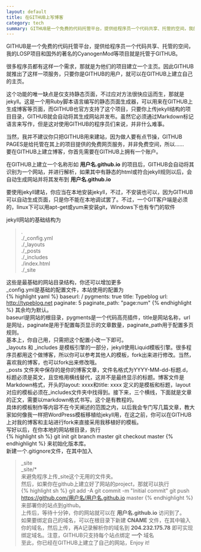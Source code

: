 ```yaml
---
layout: default
title: 在GITHUB上写博客
category: tech
summary: GITHUB是一个免费的代码托管平台，提供给程序员一个代码共享、托管的空间，我的LOSP项目和国外的著名的CyanogenMod等项目就是托管于GITHUB。<br />很多程序员都有这样一个需求，那就是为他们的项目建立一个主页。因此GITHUB就推出了这样一项服务，只要你是GITHUB的用户，就可以在GITHUB上建立自己的主页。
---
```

GITHUB是一个免费的代码托管平台，提供给程序员一个代码共享、托管的空间，我的LOSP项目和国外的著名的CyanogenMod等项目就是托管于GITHUB。

很多程序员都有这样一个需求，那就是为他们的项目建立一个主页。因此GITHUB就推出了这样一项服务，只要你是GITHUB的用户，就可以在GITHUB上建立自己的主页。

这个功能的唯一缺点是仅支持静态页面，不过应对方法很快应运而生，那就是jekyll。这是一个用Ruby脚本语言编写的静态页面生成器，可以用来在GITHUB上生成博客等页面，而GITHUB也官方支持了这个项目，只要你上传jekyll结构的项目目录，GITHUB就会自动将其生成网站并发布。虽然它必须通过Markdown标记语言来写作，但是这对使用GITHUB的程序员们来说，并非什么难事。

当然，我并不建议你只把GITHUB用来建站，因为做人要有点节操，GITHUB PAGES是给托管在其上的项目提供的免费网页服务，并非免费空间，所以……  
要在GITHUB上建立博客，你首先需要在GITHUB上拥有一个账户。

在GITHUB上建立一个名称形如 __用户名.github.io__ 的项目后，GITHUB会自动将其识别为一个网站，并进行解析，如果其中有静态的html或符合jekyll规则以后，会自动生成网站并将其发布到 __用户名.github.io__

要使用jekyll建站，你应当在本地安装jekyll，不过，不安装也可以，因为GITHUB可以自动生成页面，只是你不能在本地调试罢了。不过，一个GIT客户端是必须的，linux下可以用apt-get或yum来安装git，Windows下也有专门的软件

jekyll网站的基础结构为  

> .  
> ./_config.yml  
> ./_layouts  
> ./_posts  
> ./_includes  
> ./index.html  
> ./_site  

这些是最基础的网站目录结构，你还可以增加更多  
\_config.yml是基础的配置文件，本站使用的配置为  
{% highlight yaml %}
baseurl: /
pygments: true
title: Typeblog
url: http://typeblog.net
paginate: 5
paginate_path: "page:num"
{% endhighlight %}
其余均为默认。  
baseurl是网站的根目录，pygments是一个代码高亮插件，title是网站名称，url是网址，paginate是用于配置每页显示的文章数量，paginate_path用于配置多页规则。  
基本上，你自己用，只需把这个配置小改一下即可。  
\_layouts 和 \_includes 是模板引擎的一部分，jekyll使用Liquid模板引擎。很多程序员都用这个做博客，所以你可以参考其他人的模板，fork出来进行修改。当然，喜欢我的博客，也可以fork出来修改哦。  
\_posts 文件夹中保存的是你的博客文章，文件名格式为YYYY-MM-dd-标题.d，标题必须是英文，且空格用横线替代，这并不是最终显示的标题。博客文件是Markdown格式，开头的layout: xxxx和title: xxxx 定义的是模板和标题，layout对应的模板必须在\_includes文件夹中找得到。接下来，三个横线，下面就是文章的正文，需要以markdown格式书写。这个是有教程的。  
具体的模板制作等内容不在今天阐述的范围之内，以后我会专门写几篇文章，教大家如何像我一样把WordPress模板移植给jekyll用，在这之前，你可以在GITHUB上对我的博客和主站进行fork来直接采用我移植好的模板。  
写好以后，在你本地的网站根目录，执行  
{% highlight sh %}
git init
git branch master
git checkout master
{% endhighlight %}
来初始化版本库。  
新建一个.gitignore文件，在其中加入  
> _site  
> _site/*  
来避免程序上传\_site这个无用的文件夹。  
然后，如果你在github上建立好了网站的project，那就可以执行  
{% highlight sh %}
git add -A
git commit -m "Initial commit"
git push https://github.com/用户名/用户名.github.io master
{% endhighlight %}
来部署你的站点到github。  
上传后，等待十分钟，你的网站就可以在 __用户名.github.io__ 访问到了。  
如果要绑定自己的域名，可以在根目录下新建 __CNAME__ 文件，在其中输入你的域名，然后上传，再A记录解析你的域名到 __204.232.175.78__ 即可实现绑定域名。注意，GITHUB只支持每个站点绑定 __一个__ 域名  
至此，你已经在GITHUB上建立了自己的网站，Enjoy it!
